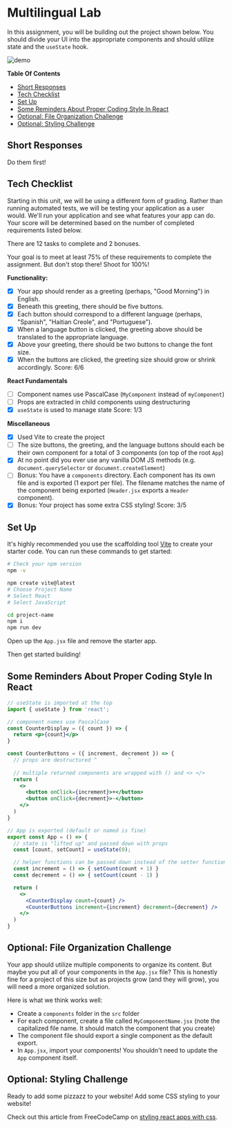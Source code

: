 # Multilingual Lab

In this assignment, you will be building out the project shown below. You should divide your UI into the appropriate components and should utilize state and the `useState` hook. 

![demo](./demo.gif)

**Table Of Contents**

- [Short Responses](#short-responses)
- [Tech Checklist](#tech-checklist)
- [Set Up](#set-up)
- [Some Reminders About Proper Coding Style In React](#some-reminders-about-proper-coding-style-in-react)
- [Optional: File Organization Challenge](#optional-file-organization-challenge)
- [Optional: Styling Challenge](#optional-styling-challenge)

## Short Responses

Do them first!

## Tech Checklist

Starting in this unit, we will be using a different form of grading. Rather than running automated tests, we will be testing your application as a user would. We'll run your application and see what features your app can do. Your score will be determined based on the number of completed requirements listed below.

There are 12 tasks to complete and 2 bonuses.

Your goal is to meet at least 75% of these requirements to complete the assignment. But don't stop there! Shoot for 100%! 

**Functionality:**
- [x] Your app should render as a greeting (perhaps, "Good Morning") in English. 
- [x] Beneath this greeting, there should be five buttons. 
- [x] Each button should correspond to a different language (perhaps, "Spanish", "Haitian Creole", and "Portuguese"). 
- [x] When a language button is clicked, the greeting above should be translated to the appropriate language.
- [x] Above your greeting, there should be two buttons to change the font size.
- [x] When the buttons are clicked, the greeting size should grow or shrink accordingly. 
Score: 6/6

**React Fundamentals**
- [ ] Component names use PascalCase (`MyComponent` instead of `myComponent`)
- [ ] Props are extracted in child components using destructuring
- [x] `useState` is used to manage state
Score: 1/3

**Miscellaneous**
- [x] Used Vite to create the project
- [ ] The size buttons, the greeting, and the language buttons should each be their own component for a total of 3 components (on top of the root `App`)
- [x] At no point did you ever use any vanilla DOM JS methods (e.g. `document.querySelector` or `document.createElement`)
- [ ] Bonus: You have a `components` directory. Each component has its own file and is exported (1 export per file). The filename matches the name of the component being exported (`Header.jsx` exports a `Header` component).
- [x] Bonus: Your project has some extra CSS styling!
Score: 3/5

## Set Up
It's highly recommended you use the scaffolding tool [Vite](https://vitejs.dev/guide/) to create your starter code. You can run these commands to get started:

```sh
# Check your npm version
npm -v 

npm create vite@latest
# Choose Project Name
# Select React
# Select JavaScript

cd project-name
npm i
npm run dev
```

Open up the `App.jsx` file and remove the starter app.

Then get started building!

## Some Reminders About Proper Coding Style In React

```jsx
// useState is imported at the top
import { useState } from 'react';

// component names use PascalCase
const CounterDisplay = ({ count }) => {
  return <p>{count}</p>
}

const CounterButtons = ({ increment, decrement }) => {
  // props are destructured ^          ^
  
  // multiple returned components are wrapped with () and <> </>
  return (
    <>
      <button onClick={increment}>+</button>
      <button onClick={decrement}>-</button>
    </>
  )
}

// App is exported (default or named is fine)
export const App = () => {
  // state is "lifted up" and passed down with props
  const [count, setCount] = useState(0);

  // helper functions can be passed down instead of the setter function itself
  const increment = () => { setCount(count + 1) }
  const decrement = () => { setCount(count - 1) }

  return (
    <>
      <CounterDisplay count={count} />
      <CounterButtons increment={increment} decrement={decrement} />
    </>
  )
}
```

## Optional: File Organization Challenge

Your app should utilize multiple components to organize its content. But maybe you put all of your components in the `App.jsx` file? This is honestly fine for a project of this size but as projects grow (and they will grow), you will need a more organized solution.

Here is what we think works well:
* Create a `components` folder in the `src` folder
* For each component, create a file called `MyComponentName.jsx` (note the capitalized file name. It should match the component that you create)
* The component file should export a single component as the default export.
* In `App.jsx`, import your components! You shouldn't need to update the `App` component itself.

## Optional: Styling Challenge

Ready to add some pizzazz to your website! Add some CSS styling to your website!

Check out this article from FreeCodeCamp on [styling react apps with css](https://www.freecodecamp.org/news/style-react-apps-with-css/).


